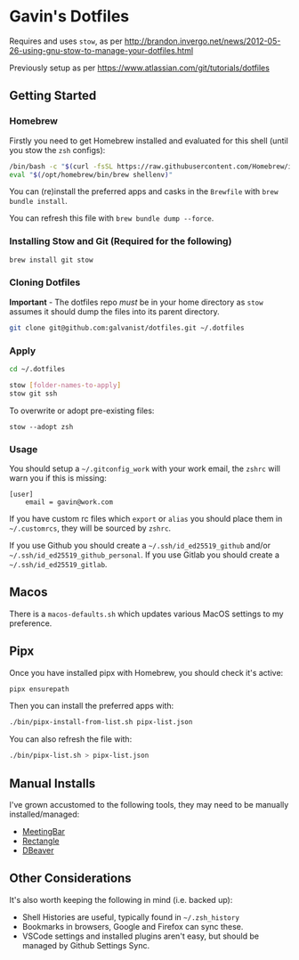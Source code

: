# Gavin's Dotfiles

Requires and uses `stow`, as per http://brandon.invergo.net/news/2012-05-26-using-gnu-stow-to-manage-your-dotfiles.html

Previously setup as per https://www.atlassian.com/git/tutorials/dotfiles

## Getting Started

### Homebrew

Firstly you need to get Homebrew installed and evaluated for this shell (until you stow the `zsh` configs):

```sh
/bin/bash -c "$(curl -fsSL https://raw.githubusercontent.com/Homebrew/install/HEAD/install.sh)"
eval "$(/opt/homebrew/bin/brew shellenv)"
```

You can (re)install the preferred apps and casks in the `Brewfile` with `brew bundle install`.

You can refresh this file with `brew bundle dump --force`.

### Installing Stow and Git (Required for the following)
```sh
brew install git stow
```

### Cloning Dotfiles

**Important** - The dotfiles repo *must* be in your home directory as `stow` assumes it should dump the files into its parent directory.

```sh
git clone git@github.com:galvanist/dotfiles.git ~/.dotfiles
```

### Apply
```sh
cd ~/.dotfiles

stow [folder-names-to-apply]
stow git ssh
```

To overwrite or adopt pre-existing files:
```
stow --adopt zsh
```

### Usage

You should setup a `~/.gitconfig_work` with your work email, the `zshrc` will warn you if this is missing:

```
[user]
	email = gavin@work.com
```

If you have custom rc files which `export` or `alias` you should place them in `~/.customrcs`, they will be sourced by `zshrc`.

If you use Github you should create a `~/.ssh/id_ed25519_github` and/or `~/.ssh/id_ed25519_github_personal`. If you use Gitlab you should create a `~/.ssh/id_ed25519_gitlab`.

## Macos

There is a `macos-defaults.sh` which updates various MacOS settings to my preference.

## Pipx

Once you have installed pipx with Homebrew, you should check it's active:
```sh
pipx ensurepath
```

Then you can install the preferred apps with:
```sh
./bin/pipx-install-from-list.sh pipx-list.json
```

You can also refresh the file with:
```sh
./bin/pipx-list.sh > pipx-list.json
```

## Manual Installs

I've grown accustomed to the following tools, they may need to be manually installed/managed:
* [MeetingBar](https://github.com/leits/MeetingBar)
* [Rectangle](https://rectangleapp.com/)
* [DBeaver](https://dbeaver.io/)

## Other Considerations

It's also worth keeping the following in mind (i.e. backed up):
* Shell Histories are useful, typically found in `~/.zsh_history`
* Bookmarks in browsers, Google and Firefox can sync these.
* VSCode settings and installed plugins aren't easy, but should be managed by Github Settings Sync.
